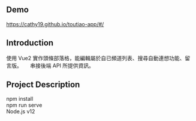 ## Demo
https://cathy19.github.io/toutiao-app/#/

## Introduction
使用 Vue2 實作頭條部落格，能編輯屬於自已頻道列表、搜尋自動連想功能、留言版。  　
串接後端 API 所提供資訊。

## Project Description
npm install  
npm run serve  
Node.js v12    

